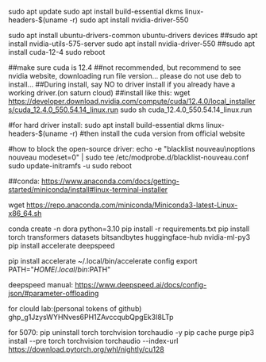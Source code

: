 
sudo apt update
sudo apt install build-essential dkms linux-headers-$(uname -r)
sudo apt install nvidia-driver-550


sudo apt install ubuntu-drivers-common
ubuntu-drivers devices
##sudo apt install nvidia-utils-575-server
sudo apt install nvidia-driver-550
##sudo apt install cuda-12-4
sudo reboot

##make sure cuda is 12.4
##not recommended, but recommend to see nvidia website, downloading run file version... please do not use deb to install...
##During install, say NO to driver install if you already have a working driver.(on saturn cloud)
##install like this:
wget https://developer.download.nvidia.com/compute/cuda/12.4.0/local_installers/cuda_12.4.0_550.54.14_linux.run
sudo sh cuda_12.4.0_550.54.14_linux.run

#for hard driver install:
sudo apt install build-essential dkms linux-headers-$(uname -r)
#then install the cuda version from official website

#how to block the open-source driver:
echo -e "blacklist nouveau\noptions nouveau modeset=0" | sudo tee /etc/modprobe.d/blacklist-nouveau.conf
sudo update-initramfs -u
sudo reboot

##conda:
https://www.anaconda.com/docs/getting-started/miniconda/install#linux-terminal-installer

wget https://repo.anaconda.com/miniconda/Miniconda3-latest-Linux-x86_64.sh



conda create -n dora python=3.10
pip install -r requirements.txt
pip install torch transformers datasets bitsandbytes huggingface-hub nvidia-ml-py3 
pip install accelerate deepspeed

pip install accelerate
~/.local/bin/accelerate config
export PATH="$HOME/.local/bin:$PATH"

deepspeed manual:
https://www.deepspeed.ai/docs/config-json/#parameter-offloading

for clould lab:(personal tokens of github)
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

for 5070:
pip uninstall torch torchvision torchaudio -y
pip cache purge
pip3 install --pre torch torchvision torchaudio --index-url https://download.pytorch.org/whl/nightly/cu128